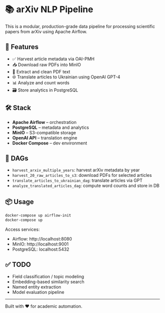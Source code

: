 # 📚 arXiv NLP Pipeline

This is a modular, production-grade data pipeline for processing scientific papers from arXiv using Apache Airflow.

## 🧩 Features

- ✅ Harvest article metadata via OAI-PMH
- 📥 Download raw PDFs into MinIO
- 🧼 Extract and clean PDF text
- 🌐 Translate articles to Ukrainian using OpenAI GPT-4
- 📊 Analyze and count words
- 🗃 Store analytics in PostgreSQL

## 🛠 Stack

- **Apache Airflow** – orchestration
- **PostgreSQL** – metadata and analytics
- **MinIO** – S3-compatible storage
- **OpenAI API** – translation engine
- **Docker Compose** – dev environment

## 🚀 DAGs

- `harvest_arxiv_multiple_years`: harvest arXiv metadata by year
- `harvest_20_raw_articles_to_s3`: download PDFs for selected articles
- `translate_articles_to_ukrainian_dag`: translate articles via GPT
- `analyze_translated_articles_dag`: compute word counts and store in DB

## 📦 Usage

```bash
docker-compose up airflow-init
docker-compose up
```

Access services:

- Airflow: http://localhost:8080
- MinIO: http://localhost:9001
- PostgreSQL: localhost:5432

## ✅ TODO

- Field classification / topic modeling
- Embedding-based similarity search
- Named entity extraction
- Model evaluation pipeline

---

Built with ❤️ for academic automation.